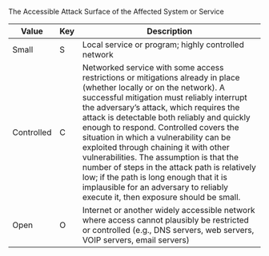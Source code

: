 The Accessible Attack Surface of the Affected System or Service

| Value | Key | Description |
| --- | --- | --- |
| Small | S | Local service or program; highly controlled network |
| Controlled | C | Networked service with some access restrictions or mitigations already in place (whether locally or on the network). A successful mitigation must reliably interrupt the adversary’s attack, which requires the attack is detectable both reliably and quickly enough to respond. Controlled covers the situation in which a vulnerability can be exploited through chaining it with other vulnerabilities. The assumption is that the number of steps in the attack path is relatively low; if the path is long enough that it is implausible for an adversary to reliably execute it, then exposure should be small. |
| Open | O | Internet or another widely accessible network where access cannot plausibly be restricted or controlled (e.g., DNS servers, web servers, VOIP servers, email servers) |